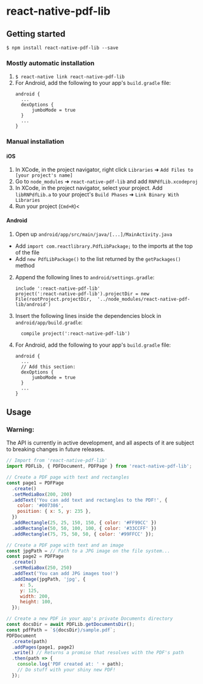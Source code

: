 
# react-native-pdf-lib

## Getting started

`$ npm install react-native-pdf-lib --save`

### Mostly automatic installation

1. `$ react-native link react-native-pdf-lib`
2. For Android, add the following to your app's `build.gradle` file:
    ```
    android {
      ...
      dexOptions {
          jumboMode = true
      }
      ...
    }
    ```

### Manual installation


#### iOS

1. In XCode, in the project navigator, right click `Libraries` ➜ `Add Files to [your project's name]`
2. Go to `node_modules` ➜ `react-native-pdf-lib` and add `RNPdfLib.xcodeproj`
3. In XCode, in the project navigator, select your project. Add `libRNPdfLib.a` to your project's `Build Phases` ➜ `Link Binary With Libraries`
4. Run your project (`Cmd+R`)<

#### Android

1. Open up `android/app/src/main/java/[...]/MainActivity.java`
  - Add `import com.reactlibrary.PdfLibPackage;` to the imports at the top of the file
  - Add `new PdfLibPackage()` to the list returned by the `getPackages()` method
2. Append the following lines to `android/settings.gradle`:
  	```
  	include ':react-native-pdf-lib'
  	project(':react-native-pdf-lib').projectDir = new File(rootProject.projectDir, 	'../node_modules/react-native-pdf-lib/android')
  	```
3. Insert the following lines inside the dependencies block in `android/app/build.gradle`:
  	```
      compile project(':react-native-pdf-lib')
  	```
4. For Android, add the following to your app's `build.gradle` file:
    ```
    android {
      ...
      // Add this section:
      dexOptions {
          jumboMode = true
      }
      ...
    }
    ```

## Usage
### Warning:
The API is currently in active development, and all aspects of it are subject to breaking changes in future releases.

```javascript
// Import from 'react-native-pdf-lib'
import PDFLib, { PDFDocument, PDFPage } from 'react-native-pdf-lib';

// Create a PDF page with text and rectangles
const page1 = PDFPage
  .create()
  .setMediaBox(200, 200)
  .addText('You can add text and rectangles to the PDF!', {
    color: '#007386',
    position: { x: 5, y: 235 },
  })
  .addRectangle(25, 25, 150, 150, { color: '#FF99CC' })
  .addRectangle(50, 50, 100, 100, { color: '#33CCFF' })
  .addRectangle(75, 75, 50, 50, { color: '#99FFCC' });

// Create a PDF page with text and an image
const jpgPath = // Path to a JPG image on the file system...
const page2 = PDFPage
  .create()
  .setMediaBox(250, 250)
  .addText('You can add JPG images too!')
  .addImage(jpgPath, 'jpg', {
     x: 5,
     y: 125,
     width: 200,
     height: 100,
  });

// Create a new PDF in your app's private Documents directory
const docsDir = await PDFLib.getDocumentsDir();
const pdfPath = `${docsDir}/sample.pdf`;
PDFDocument
  .create(path)
  .addPages(page1, page2)
  .write() // Returns a promise that resolves with the PDF's path
  .then(path => {
    console.log('PDF created at: ' + path);
    // Do stuff with your shiny new PDF!
  });
```
